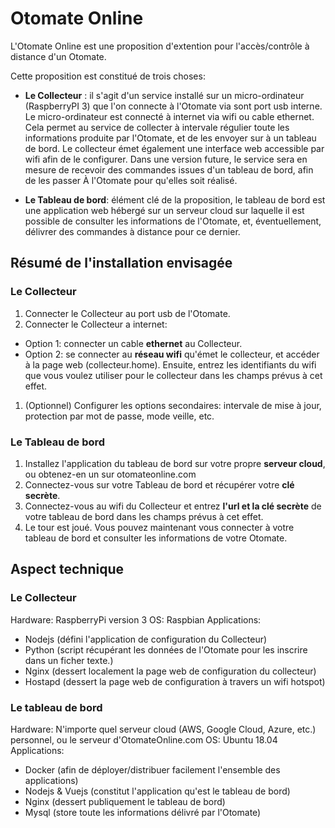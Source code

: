 # Otomate Online
L'Otomate Online est une proposition d'extention pour l'accès/contrôle à distance d'un Otomate.

Cette proposition est constitué de trois choses:
- **Le Collecteur** : il s'agit d'un service installé sur un micro-ordinateur (RaspberryPI 3) que l'on connecte à l'Otomate via sont port usb interne. Le micro-ordinateur est connecté à internet via wifi ou cable ethernet. Cela permet au service de collecter à intervale régulier toute les informations produite par l'Otomate, et de les envoyer sur à un tableau de bord. Le collecteur émet également une interface web accessible par wifi afin de le configurer. Dans une version future, le service sera en mesure de recevoir des commandes issues d'un tableau de bord, afin de les passer À l'Otomate pour qu'elles soit réalisé.

- **Le Tableau de bord**: élément clé de la proposition, le tableau de bord est une application web hébergé sur un serveur cloud sur laquelle il est possible de consulter les informations de l'Otomate, et, éventuellement, délivrer des commandes à distance pour ce dernier.

## Résumé de l'installation envisagée
### Le Collecteur
1. Connecter le Collecteur au port usb de l'Otomate.
1. Connecter le Collecteur a internet:
+ Option 1: connecter un cable **ethernet** au Collecteur.
+ Option 2: se connecter au **réseau wifi** qu'émet le collecteur, et accéder à la page web (collecteur.home). Ensuite, entrez les identifiants du wifi que vous voulez utiliser pour le collecteur dans les champs prévus à cet effet. 
1. (Optionnel) Configurer les options secondaires: intervale de mise à jour, protection par mot de passe, mode veille, etc.

### Le Tableau de bord
1. Installez l'application du tableau de bord sur votre propre **serveur cloud**, ou obtenez-en un sur otomateonline.com
1. Connectez-vous sur votre Tableau de bord et récupérer votre **clé secrète**. 
1. Connectez-vous au wifi du Collecteur et entrez **l'url et la clé secrète** de votre tableau de bord dans les champs prévus à cet effet.
2. Le tour est joué. Vous pouvez maintenant vous connecter à votre tableau de bord et consulter les informations de votre Otomate.

## Aspect technique

### Le Collecteur
Hardware: RaspberryPi version 3
OS: Raspbian
Applications:
- Nodejs (défini l'application de configuration du Collecteur)
- Python (script récupérant les données de l'Otomate pour les inscrire dans un ficher texte.)  
- Nginx (dessert localement la page web de configuration du collecteur)
- Hostapd (dessert la page web de configuration à travers un wifi hotspot)

### Le tableau de bord
Hardware: N'importe quel serveur cloud (AWS, Google Cloud, Azure, etc.) personnel, ou le serveur d'OtomateOnline.com
OS: Ubuntu 18.04
Applications:
- Docker (afin de déployer/distribuer facilement l'ensemble des applications)
- Nodejs & Vuejs (constitut l'application qu'est le tableau de bord)
- Nginx (dessert publiquement le tableau de bord)
- Mysql (store toute les informations délivré par l'Otomate)

